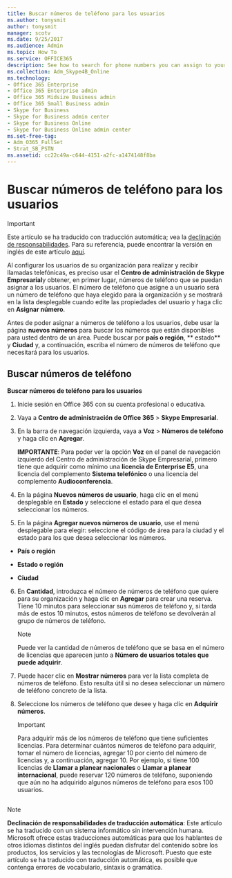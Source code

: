 ```yaml
---
title: Buscar números de teléfono para los usuarios
ms.author: tonysmit
author: tonysmit
manager: scotv
ms.date: 9/25/2017
ms.audience: Admin
ms.topic: How To
ms.service: OFFICE365
description: See how to search for phone numbers you can assign to your users, by country/region, state/region, or city, and specify the quantity of numbers you need. 
ms.collection: Adm_Skype4B_Online
ms.technology:
- Office 365 Enterprise
- Office 365 Enterprise admin
- Office 365 Midsize Business admin
- Office 365 Small Business admin
- Skype for Business
- Skype for Business admin center
- Skype for Business Online
- Skype for Business Online admin center
ms.set-free-tag:
- Adm_O365_FullSet
- Strat_SB_PSTN
ms.assetid: cc22c49a-c644-4151-a2fc-a1474148f8ba
---
```



# Buscar números de teléfono para los usuarios

> [!IMPORTANT]
> Este artículo se ha traducido con traducción automática; vea la  [declinación de responsabilidades](cc22c49a-c644-4151-a2fc-a1474148f8ba.md#MT_Footer). Para su referencia, puede encontrar la versión en inglés de este artículo  [aquí](https://support.office.com/en-us/article/cc22c49a-c644-4151-a2fc-a1474148f8ba). 
  
    
    


Al configurar los usuarios de su organización para realizar y recibir llamadas telefónicas, es preciso usar el **Centro de administración de Skype Empresarial**y obtener, en primer lugar, números de teléfono que se puedan asignar a los usuarios. El número de teléfono que asigne a un usuario será un número de teléfono que haya elegido para la organización y se mostrará en la lista desplegable cuando edite las propiedades del usuario y haga clic en **Asignar número**.
  
    
    


Antes de poder asignar a números de teléfono a los usuarios, debe usar la página **nuevos números** para buscar los números que están disponibles para usted dentro de un área. Puede buscar por **país o región**, ** estado** y **Ciudad** y, a continuación, escriba el número de números de teléfono que necesitará para los usuarios.
  
    
    


## Buscar números de teléfono

 **Buscar números de teléfono para los usuarios**
  
    
    

1. Inicie sesión en Office 365 con su cuenta profesional o educativa.
    
  
2. Vaya a **Centro de administración de Office 365** > **Skype Empresarial**.
    
  
3. En la barra de navegación izquierda, vaya a **Voz** > **Números de teléfono** y haga clic en **Agregar**.
    
    **IMPORTANTE**: Para poder ver la opción **Voz** en el panel de navegación izquierdo del Centro de administración de Skype Empresarial, primero tiene que adquirir como mínimo una **licencia de Enterprise E5**, una licencia del complemento **Sistema telefónico** o una licencia del complemento **Audioconferencia**.
    
  
4. En la página **Nuevos números de usuario**, haga clic en el menú desplegable en **Estado** y seleccione el estado para el que desea seleccionar los números.
    
  
5. En la página **Agregar nuevos números de usuario**, use el menú desplegable para elegir: seleccione el código de área para la ciudad y el estado para los que desea seleccionar los números. 
    
  - **País o región**
    
  
  - **Estado o región**
    
  
  - **Ciudad**
    
  
6. En **Cantidad**, introduzca el número de números de teléfono que quiere para su organización y haga clic en **Agregar** para crear una reserva. Tiene 10 minutos para seleccionar sus números de teléfono y, si tarda más de estos 10 minutos, estos números de teléfono se devolverán al grupo de números de teléfono.
    
    > [!NOTE]
      > Puede ver la cantidad de números de teléfono que se basa en el número de licencias que aparecen junto a **Número de usuarios totales que puede adquirir**. 
7. Puede hacer clic en **Mostrar números** para ver la lista completa de números de teléfono. Esto resulta útil si no desea seleccionar un número de teléfono concreto de la lista.
    
  
8. Seleccione los números de teléfono que desee y haga clic en **Adquirir números**.
    
    > [!IMPORTANT]
      > Para adquirir más de los números de teléfono que tiene suficientes licencias. Para determinar cuántos números de teléfono para adquirir, tomar el número de licencias, agregar 10 por ciento del número de licencias y, a continuación, agregar 10. Por ejemplo, si tiene 100 licencias de **Llamar a planear nacionales** o **Llamar a planear internacional**, puede reservar 120 números de teléfono, suponiendo que aún no ha adquirido algunos números de teléfono para esos 100 usuarios. 

## 
<a name="MT_Footer"> </a>


> [!NOTE]
> **Declinación de responsabilidades de traducción automática**: Este artículo se ha traducido con un sistema informático sin intervención humana. Microsoft ofrece estas traducciones automáticas para que los hablantes de otros idiomas distintos del inglés puedan disfrutar del contenido sobre los productos, los servicios y las tecnologías de Microsoft. Puesto que este artículo se ha traducido con traducción automática, es posible que contenga errores de vocabulario, sintaxis o gramática. 
  
    
    


